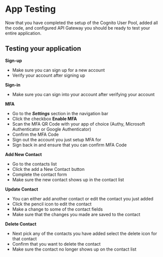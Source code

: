 # App Testing

Now that you have completed the setup of the Cognito User Pool, added all the code, and configured API Gateway you should be ready to test your entire application.

## Testing your application

**Sign-up**

- Make sure you can sign up for a new account
- Verify your account after signing up

**Sign-in**

- Make sure you can sign into your account after verifying your account

**MFA**

- Go to the **_Settings_** section in the navigation bar
- Click the checkbox **Enable MFA**
- Scan the MFA QR Code with your app of choice (Authy, Microsoft Authenticator or Google Authenticator)
- Confirm the MFA Code
- Sign out the account you just setup MFA for
- Sign back in and ensure that you can confirm MFA Code

**Add New Contact**

- Go to the contacts list
- Click the add a New Contact button
- Complete the contact form
- Make sure the new contact shows up in the contact list

**Update Contact**

- You can either add another contact or edit the contact you just added
- Click the pencil icon to edit the contact
- Make a change to some of the contact fields
- Make sure that the changes you made are saved to the contact

**Delete Contact**

- Next pick any of the contacts you have added select the delete icon for that contact
- Confirm that you want to delete the contact
- Make sure the contact no longer shows up on the contact list
